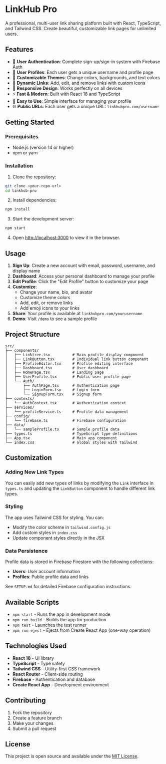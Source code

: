 # LinkHub Pro

A professional, multi-user link sharing platform built with React, TypeScript, and Tailwind CSS. Create beautiful, customizable link pages for unlimited users.

## Features

- 🔐 **User Authentication**: Complete sign-up/sign-in system with Firebase Auth
- 👤 **User Profiles**: Each user gets a unique username and profile page
- 🎨 **Customizable Themes**: Change colors, backgrounds, and text colors
- 🔗 **Dynamic Links**: Add, edit, and remove links with custom icons
- 📱 **Responsive Design**: Works perfectly on all devices
- ⚡ **Fast & Modern**: Built with React 18 and TypeScript
- 🎯 **Easy to Use**: Simple interface for managing your profile
- 🌐 **Public URLs**: Each user gets a unique URL: `linkhubpro.com/username`

## Getting Started

### Prerequisites

- Node.js (version 14 or higher)
- npm or yarn

### Installation

1. Clone the repository:
```bash
git clone <your-repo-url>
cd linkhub-pro
```

2. Install dependencies:
```bash
npm install
```

3. Start the development server:
```bash
npm start
```

4. Open [http://localhost:3000](http://localhost:3000) to view it in the browser.

## Usage

1. **Sign Up**: Create a new account with email, password, username, and display name
2. **Dashboard**: Access your personal dashboard to manage your profile
3. **Edit Profile**: Click the "Edit Profile" button to customize your page
4. **Customize**:
   - Change your name, bio, and avatar
   - Customize theme colors
   - Add, edit, or remove links
   - Add emoji icons to your links
5. **Share**: Your profile is available at `linkhubpro.com/yourusername`
6. **Demo**: Visit `/demo` to see a sample profile

## Project Structure

```
src/
├── components/
│   ├── Linktree.tsx          # Main profile display component
│   ├── LinkButton.tsx        # Individual link button component
│   ├── ProfileEditor.tsx     # Profile editing interface
│   ├── Dashboard.tsx         # User dashboard
│   ├── HomePage.tsx          # Landing page
│   ├── UserProfile.tsx       # Public user profile page
│   └── Auth/
│       ├── AuthPage.tsx      # Authentication page
│       ├── LoginForm.tsx     # Login form
│       └── SignupForm.tsx    # Signup form
├── contexts/
│   └── AuthContext.tsx       # Authentication context
├── services/
│   └── profileService.ts     # Profile data management
├── config/
│   └── firebase.ts           # Firebase configuration
├── data/
│   └── sampleProfile.ts      # Sample profile data
├── types.ts                  # TypeScript type definitions
├── App.tsx                   # Main app component
└── index.css                 # Global styles with Tailwind
```

## Customization

### Adding New Link Types

You can easily add new types of links by modifying the `Link` interface in `types.ts` and updating the `LinkButton` component to handle different link types.

### Styling

The app uses Tailwind CSS for styling. You can:
- Modify the color scheme in `tailwind.config.js`
- Add custom styles in `index.css`
- Update component styles directly in the JSX

### Data Persistence

Profile data is stored in Firebase Firestore with the following collections:
- **Users**: User account information
- **Profiles**: Public profile data and links

See `SETUP.md` for detailed Firebase configuration instructions.

## Available Scripts

- `npm start` - Runs the app in development mode
- `npm run build` - Builds the app for production
- `npm test` - Launches the test runner
- `npm run eject` - Ejects from Create React App (one-way operation)

## Technologies Used

- **React 18** - UI library
- **TypeScript** - Type safety
- **Tailwind CSS** - Utility-first CSS framework
- **React Router** - Client-side routing
- **Firebase** - Authentication and database
- **Create React App** - Development environment

## Contributing

1. Fork the repository
2. Create a feature branch
3. Make your changes
4. Submit a pull request

## License

This project is open source and available under the [MIT License](LICENSE).